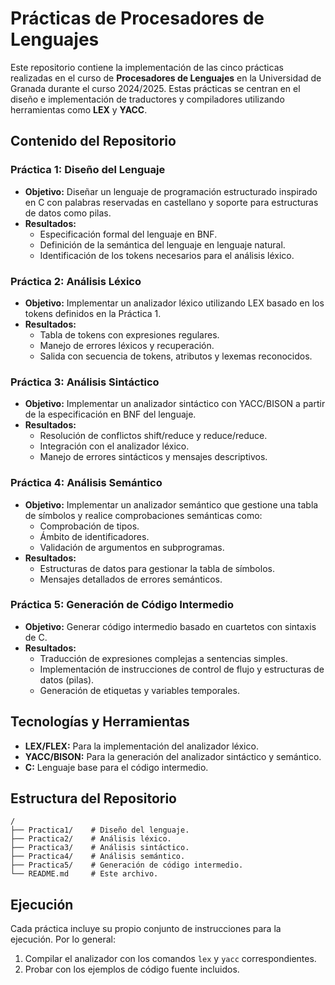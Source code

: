 # Prácticas de Procesadores de Lenguajes

Este repositorio contiene la implementación de las cinco prácticas realizadas en el curso de **Procesadores de Lenguajes** en la Universidad de Granada durante el curso 2024/2025. Estas prácticas se centran en el diseño e implementación de traductores y compiladores utilizando herramientas como **LEX** y **YACC**.

## Contenido del Repositorio

### Práctica 1: Diseño del Lenguaje
- **Objetivo:** Diseñar un lenguaje de programación estructurado inspirado en C con palabras reservadas en castellano y soporte para estructuras de datos como pilas.
- **Resultados:**
  - Especificación formal del lenguaje en BNF.
  - Definición de la semántica del lenguaje en lenguaje natural.
  - Identificación de los tokens necesarios para el análisis léxico.

### Práctica 2: Análisis Léxico
- **Objetivo:** Implementar un analizador léxico utilizando LEX basado en los tokens definidos en la Práctica 1.
- **Resultados:**
  - Tabla de tokens con expresiones regulares.
  - Manejo de errores léxicos y recuperación.
  - Salida con secuencia de tokens, atributos y lexemas reconocidos.

### Práctica 3: Análisis Sintáctico
- **Objetivo:** Implementar un analizador sintáctico con YACC/BISON a partir de la especificación en BNF del lenguaje.
- **Resultados:**
  - Resolución de conflictos shift/reduce y reduce/reduce.
  - Integración con el analizador léxico.
  - Manejo de errores sintácticos y mensajes descriptivos.

### Práctica 4: Análisis Semántico
- **Objetivo:** Implementar un analizador semántico que gestione una tabla de símbolos y realice comprobaciones semánticas como:
  - Comprobación de tipos.
  - Ámbito de identificadores.
  - Validación de argumentos en subprogramas.
- **Resultados:**
  - Estructuras de datos para gestionar la tabla de símbolos.
  - Mensajes detallados de errores semánticos.

### Práctica 5: Generación de Código Intermedio
- **Objetivo:** Generar código intermedio basado en cuartetos con sintaxis de C.
- **Resultados:**
  - Traducción de expresiones complejas a sentencias simples.
  - Implementación de instrucciones de control de flujo y estructuras de datos (pilas).
  - Generación de etiquetas y variables temporales.

## Tecnologías y Herramientas
- **LEX/FLEX:** Para la implementación del analizador léxico.
- **YACC/BISON:** Para la generación del analizador sintáctico y semántico.
- **C:** Lenguaje base para el código intermedio.

## Estructura del Repositorio
```
/
├── Practica1/    # Diseño del lenguaje.
├── Practica2/    # Análisis léxico.
├── Practica3/    # Análisis sintáctico.
├── Practica4/    # Análisis semántico.
├── Practica5/    # Generación de código intermedio.
└── README.md     # Este archivo.
```

## Ejecución
Cada práctica incluye su propio conjunto de instrucciones para la ejecución. Por lo general:
1. Compilar el analizador con los comandos `lex` y `yacc` correspondientes.
2. Probar con los ejemplos de código fuente incluidos.


